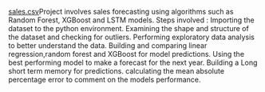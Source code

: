 [sales.csv](https://github.com/user-attachments/files/17383640/sales.csv)Project involves sales forecasting using algorithms such as Random Forest, XGBoost and LSTM models.
Steps involved :
Importing the dataset to the python environment.
Examining the shape and structure of the dataset and checking for outliers.
Performing exploratory data analysis to better understand the data.
Building and comparing linear regression,random forest and XGBoost for model predictions.
Using the best performing model to make a forecast for the next year.
Building a Long short term memory for predictions.
calculating the mean absolute percentage error to comment on the models performance.

